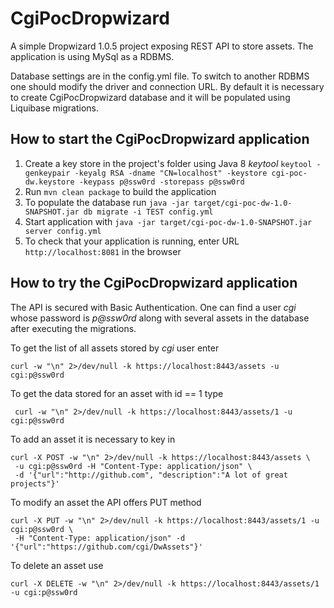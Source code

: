 # CgiPocDropwizard

A simple Dropwizard 1.0.5 project exposing REST API to store assets. The 
application is using MySql as a RDBMS.

Database settings are in the config.yml file. To switch to another RDBMS one 
should modify the driver and connection URL. By default it is necessary to create 
CgiPocDropwizard database and it will be populated using Liquibase migrations.  
  
  
How to start the CgiPocDropwizard application
---

1. Create a key store in the project's folder using Java 8 *keytool* 
`keytool -genkeypair -keyalg RSA -dname "CN=localhost" -keystore cgi-poc-dw.keystore -keypass p@ssw0rd -storepass p@ssw0rd`
2. Run `mvn clean package` to build the application
3. To populate the database run `java -jar target/cgi-poc-dw-1.0-SNAPSHOT.jar db migrate -i TEST config.yml` 
4. Start application with `java -jar target/cgi-poc-dw-1.0-SNAPSHOT.jar server config.yml`
5. To check that your application is running, enter URL `http://localhost:8081` in the browser 
  
How to try the CgiPocDropwizard application
---
  
The API is secured with Basic Authentication. One can find a user *cgi*
whose password is *p@ssw0rd* along with several assets in the database after 
executing the migrations.

To get the list of all assets stored by *cgi* user enter

~~~~
curl -w "\n" 2>/dev/null -k https://localhost:8443/assets -u cgi:p@ssw0rd
~~~~

To get the data stored for an asset with id == 1 type

~~~~
 curl -w "\n" 2>/dev/null -k https://localhost:8443/assets/1 -u cgi:p@ssw0rd
~~~~

To add an asset it is necessary to key in 

~~~~
curl -X POST -w "\n" 2>/dev/null -k https://localhost:8443/assets \
 -u cgi:p@ssw0rd -H "Content-Type: application/json" \
 -d '{"url":"http://github.com", "description":"A lot of great projects"}'
~~~~

To modify an asset the API offers PUT method

~~~~
curl -X PUT -w "\n" 2>/dev/null -k https://localhost:8443/assets/1 -u cgi:p@ssw0rd \
 -H "Content-Type: application/json" -d '{"url":"https://github.com/cgi/DwAssets"}'
~~~~

To delete an asset use 

~~~~
curl -X DELETE -w "\n" 2>/dev/null -k https://localhost:8443/assets/1 -u cgi:p@ssw0rd
~~~~
